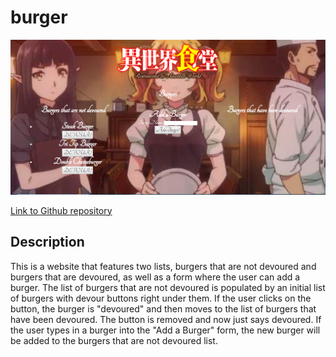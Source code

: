# burger

![New Screenshot](public\assets\media\burger-website.png "burger website screenshot")

[Link to Github repository](https://github.com/DarrylJLTolentino/burger)

## Description

This is a website that features two lists, burgers that are not devoured and burgers that are devoured, as well as a form where the user can add a burger. The list of burgers that are not devoured is populated by an initial list of burgers with devour buttons right under them. If the user clicks on the button, the burger is "devoured" and then moves to the list of burgers that have been devoured. The button is removed and now just says devoured. If the user types in a burger into the "Add a Burger" form, the new burger will be added to the burgers that are not devoured list.

